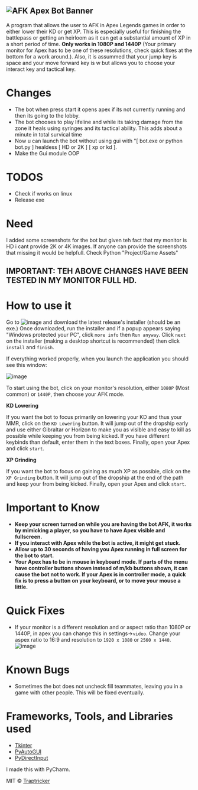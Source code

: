 ![AFK Apex Bot Banner](https://user-images.githubusercontent.com/85963782/152089759-d1aa1bca-4fa6-4dcc-8bef-2eca6ae6ef48.png)
-
A program that allows the user to AFK in Apex Legends games in order to either lower their KD or get XP. This is especially useful for finishing the battlepass or getting an heirloom as it can get a substantial amount of XP in a short period of time. **Only works in 1080P and 1440P** (Your primary monitor for Apex has to be one of these resolutions, check quick fixes at the bottom for a work around.). Also, it is assummed that your jump key is space and your move forward key is w but allows you to choose your interact key and tactical key. 

# Changes
* The bot when press start it opens apex if its not currently running and then its going to the lobby.
* The bot chooses to play lifeline and while its taking damage from the zone it heals using syringes and its tactical ability. This adds about a minute in total survical time
* Now u can launch the bot without using gui with "[ bot.exe or python bot.py ] healdess [ HD or 2K ] [ xp or kd ]. 
* Make the Gui module OOP

# TODOS
* Check if works on linux
* Release exe

# Need
I added some screenshots for the bot but given teh fact that my monitor is HD i cant provide 2K or 4K images. If anyone can provide the screenshots that missing it would be helpfull. Check Python "Project/Game Assets"

## IMPORTANT: TEH ABOVE CHANGES HAVE BEEN TESTED IN MY MONITOR FULL HD.

# How to use it
Go to ![image](https://user-images.githubusercontent.com/85963782/150718639-bec6b20b-f788-4d28-9315-25d33103b6ca.png) and download the latest release's installer (should be an exe.) Once downloaded, run the installer and if a popup appears saying "Windows protected your PC", click `more info` then `Run anyway`. Click `next` on the installer (making a desktop shortcut is recommended) then click `install` and `finish`.

If everything worked properly, when you launch the application you should see this window:

![image](https://user-images.githubusercontent.com/85963782/150719005-7336ae4a-a10d-448a-9685-f751ce58c4c0.png)

To start using the bot, click on your monitor's resolution, either `1080P` (Most common) or `1440P`, then choose your AFK mode.

**KD Lowering**

If you want the bot to focus primarily on lowering your KD and thus your MMR, click on the `KD Lowering` button. It will jump out of the dropship early and use either Gibraltar  or Horizon to make you as visible and easy to kill as possible while keeping you from being kicked. If you have different keybinds than default, enter them in the text boxes. Finally, open your Apex and click `start`. 

**XP Grinding**

If you want the bot to focus on gaining as much XP as possible, click on the `XP Grinding` button. It will jump out of the dropship at the end of the path and keep your from being kicked. Finally, open your Apex and click `start`.

# Important to Know
- **Keep your screen turned on while you are having the bot AFK, it works by mimicking a player, so you have to have Apex visible and fullscreen.**
- **If you interact with Apex while the bot is active, it might get stuck.**
- **Allow up to 30 seconds of having you Apex running in full screen for the bot to start.**
- **Your Apex has to be in mouse in keyboard mode. If parts of the menu have controller buttons shown instead of m/kb buttons shown, it can cause the bot not to work. If your Apex is in controller mode, a quick fix is to press a button on your keyboard, or to move your mouse a little.**

# Quick Fixes
- If your monitor is a different resolution and or aspect ratio than 1080P or 1440P, in apex you can change this in settings->`video`. Change your aspex ratio to 16:9 and resolution to `1920 x 1080` or `2560 x 1440`.
![image](https://user-images.githubusercontent.com/85963782/156895505-65d3171f-b8aa-4e27-b13c-f7fa1dd82245.png)

# Known Bugs
- Sometimes the bot does not uncheck fill teammates, leaving you in a game with other people. This will be fixed eventually.

# Frameworks, Tools, and Libraries used
- [Tkinter](https://docs.python.org/3/library/tkinter.html)
- [PyAutoGUI](https://pyautogui.readthedocs.io/en/latest/)
- [PyDirectInput](https://pypi.org/project/PyDirectInput/)

I made this with PyCharm.

MIT © [Traptricker](https://github.com/Traptricker)
